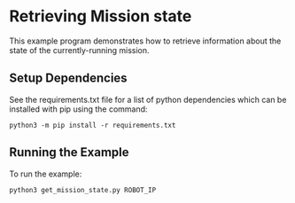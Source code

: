<!--
Copyright (c) 2022 Boston Dynamics, Inc.  All rights reserved.

Downloading, reproducing, distributing or otherwise using the SDK Software
is subject to the terms and conditions of the Boston Dynamics Software
Development Kit License (20191101-BDSDK-SL).
-->

# Retrieving Mission state

This example program demonstrates how to retrieve information about the state of the currently-running mission.

## Setup Dependencies
See the requirements.txt file for a list of python dependencies which can be installed with pip using the command:
```
python3 -m pip install -r requirements.txt
```

## Running the Example
To run the example:
```
python3 get_mission_state.py ROBOT_IP
```